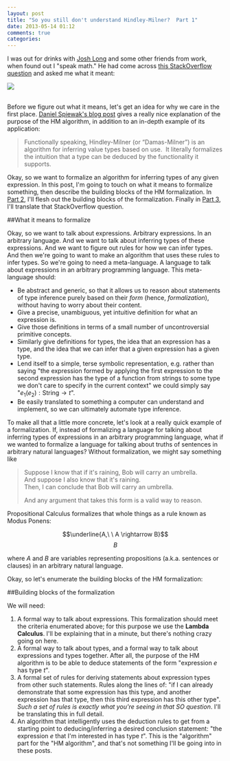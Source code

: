 ```yaml
---
layout: post
title: "So you still don't understand Hindley-Milner?  Part 1"
date: 2013-05-14 01:12
comments: true
categories: 
---
```


I was out for drinks with [Josh Long](https://twitter.com/starbuxman) and some other friends from work, when found out I "speak math."  He had come across [this StackOverflow question](http://stackoverflow.com/questions/12532552/what-part-of-milner-hindley-do-you-not-understand) and asked me what it meant:

![](http://i.stack.imgur.com/hZhjl.png)  
<br>

Before we figure out what it means, let's get an idea for why we care in the first place.  [Daniel Spiewak's blog post](http://www.codecommit.com/blog/scala/what-is-hindley-milner-and-why-is-it-cool) gives a really nice explanation of the purpose of the HM algorithm, in addition to an in-depth example of its application:

> Functionally speaking, Hindley-Milner (or “Damas-Milner”) is an algorithm for inferring value types based on use.  It literally formalizes the intuition that a type can be deduced by the functionality it supports.

Okay, so we want to formalize an algorithm for inferring types of any given expression.  In this post, I'm going to touch on what it means to formalize something, then describe the building blocks of the HM formalization.  In [Part 2](/blog/2013/06/07/so-you-still-dont-understand-hindley-milner-part-2/), I'll flesh out the building blocks of the formalization.  Finally in [Part 3](/blog/2013/06/07/so-you-still-dont-understand-hindley-milner-part-3/), I'll translate that StackOverflow question.  
<!--more-->

##What it means to formalize

Okay, so we want to talk about expressions.  Arbitrary expressions.  In an arbitrary language.  And we want to talk about inferring types of these expressions.  And we want to figure out rules for how we can infer types.  And then we're going to want to make an algorithm that uses these rules to infer types.  So we're going to need a meta-language.  A language to talk about expressions in an arbitrary programming language.  This meta-language should:

* Be abstract and generic, so that it allows us to reason about statements of type inference purely based on their *form* (hence, *formalization*), without having to worry about their content.
* Give a precise, unambiguous, yet intuitive definition for what an expression is.
* Give those definitions in terms of a small number of uncontroversial primitive concepts.
* Similarly give definitions for types, the idea that an expression has a type, and the idea that we can infer that a given expression has a given type.
* Lend itself to a simple, terse symbolic representation, e.g. rather than saying "the expression formed by applying the first expression to the second expression has the type of a function from strings to some type we don't care to specify in the current context" we could simply say "$e_1(e_2):\mathrm{String} \rightarrow t$".
* Be easily translated to something a computer can understand and implement, so we can ultimately automate type inference.

To make all that a little more concrete, let's look at a really quick example of a formalization.  If, instead of formalizing a language for talking about inferring types of expressions in an arbitrary programming language, what if we wanted to formalize a language for talking about truths of sentences in arbitrary natural languages?  Without formalization, we might say something like

> Suppose I know that if it's raining, Bob will carry an umbrella.  
> And suppose I also know that it's raining.  
> Then, I can conclude that Bob will carry an umbrella.  
> 
> And any argument that takes this form is a valid way to reason.

Propositional Calculus formalizes that whole things as a rule known as Modus Ponens:

$$\underline{A,\ \ A \rightarrow B}$$
$$B$$

where $A$ and $B$ are variables representing propositions (a.k.a. sentences or clauses) in an arbitrary natural language.  

Okay, so let's enumerate the building blocks of the HM formalization:  

##Building blocks of the formalization

We will need:

1. A formal way to talk about expressions.  This formalization should meet the criteria enumerated above; for this purpose we use the **Lambda Calculus**.  I'll be explaining that in a minute, but there's nothing crazy going on here.
1. A formal way to talk about types, and a formal way to talk about expressions and types together.  After all, the purpose of the HM algorithm is to be able to deduce statements of the form "expression $e$ has type $t$".
1. A formal set of rules for deriving statements about expression types from other such statements. Rules along the lines of: "if I can already demonstrate that some expression has this type, and another expression has that type, then this third expression has this other type".  *Such a set of rules is exactly what you're seeing in that SO question*.  I'll be translating this in full detail.
1. An algorithm that intelligently uses the deduction rules to get from a starting point to deducing/inferring a desired conclusion statement: "the expression $e$ that I'm interested in has type $t$".  This is the "algorithm" part for the "HM algorithm", and that's not something I'll be going into in these posts.

